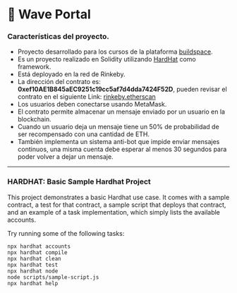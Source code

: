 # 🦄 Wave Portal

### Características del proyecto.

- Proyecto desarrollado para los cursos de la plataforma [buildspace](https://buildspace.so/).
- Es un proyecto realizado en Solidity utilizando [HardHat](https://hardhat.org/) como framework.
- Está deployado en la red de Rinkeby.
- La dirección del contrato es: **0xef10AE1B845aEC9251c19cc5af7d4dda7424F52D**, pueden revisar el contrato en el siguiente Link: [rinkeby.etherscan](https://rinkeby.etherscan.io/address/0xef10AE1B845aEC9251c19cc5af7d4dda7424F52D)
- Los usuarios deben conectarse usando MetaMask.
- El contrato permite almacenar un mensaje enviado por un usuario en la blockchain.
- Cuando un usuario deja un mensaje tiene un 50% de probabilidad de ser recompensado con una cantidad de ETH.
- También implementa un sistema anti-bot que impide enviar mensajes continuos, una misma cuenta debe esperar al menos 30 segundos para poder volver a dejar un mensaje.

---

### HARDHAT: Basic Sample Hardhat Project

This project demonstrates a basic Hardhat use case. It comes with a sample contract, a test for that contract, a sample script that deploys that contract, and an example of a task implementation, which simply lists the available accounts.

Try running some of the following tasks:

```shell
npx hardhat accounts
npx hardhat compile
npx hardhat clean
npx hardhat test
npx hardhat node
node scripts/sample-script.js
npx hardhat help
```
